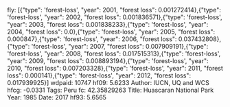 fly: [{"type": 'forest-loss', "year": 2001, "forest loss": 0.001272414},{"type": 'forest-loss', "year": 2002, "forest loss": 0.001836571},{"type": 'forest-loss', "year": 2003, "forest loss": 0.001838233},{"type": 'forest-loss', "year": 2004, "forest loss": 0.0},{"type": 'forest-loss', "year": 2005, "forest loss": 0.000847},{"type": 'forest-loss', "year": 2006, "forest loss": 0.037432808},{"type": 'forest-loss', "year": 2007, "forest loss": 0.007909191},{"type": 'forest-loss', "year": 2008, "forest loss": 0.017515313},{"type": 'forest-loss', "year": 2009, "forest loss": 0.008893194},{"type": 'forest-loss', "year": 2010, "forest loss": 0.007203328},{"type": 'forest-loss', "year": 2011, "forest loss": 0.000141},{"type": 'forest-loss', "year": 2012, "forest loss": 0.017939925}]
wdpaid: 10747
hf09: 5.6233
Author: IUCN, UQ and WCS
hfcg: -0.0331
Tags: Peru
fc: 42.35829263
Title: Huascaran National Park
Year: 1985
Date: 2017
hf93: 5.6565

